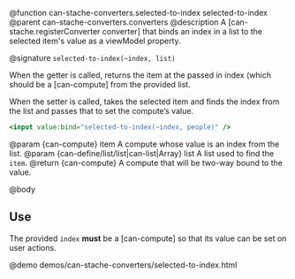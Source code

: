 @function can-stache-converters.selected-to-index selected-to-index
@parent can-stache-converters.converters
@description A [can-stache.registerConverter converter] that binds an index in a list to the selected item's value as a viewModel property.

@signature `selected-to-index(~index, list)`

When the getter is called, returns the item at the passed in index (which should be a [can-compute] from the provided list.

When the setter is called, takes the selected item and finds the index from the list and passes that to set the compute’s value.

```handlebars
<input value:bind="selected-to-index(~index, people)" />
```

@param {can-compute} item A compute whose value is an index from the list.
@param {can-define/list/list|can-list|Array} list A list used to find the `item`.
@return {can-compute} A compute that will be two-way bound to the value.

@body

## Use

The provided `index` **must** be a [can-compute] so that its value can be set on user actions.

@demo demos/can-stache-converters/selected-to-index.html
